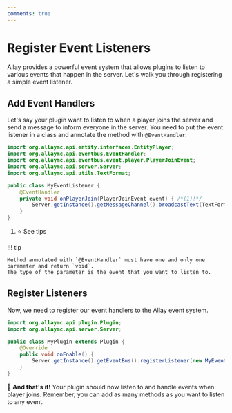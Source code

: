 ```yaml
---
comments: true
---
```


# Register Event Listeners

Allay provides a powerful event system that allows plugins to listen to various events that happen in the
server. Let's walk you through registering a simple event listener.

## Add Event Handlers

Let's say your plugin want to listen to when a player joins the server and send a message to inform everyone in the server.
You need to put the event listener in a class and annotate the method with `@EventHandler`:

```java linenums="1"
import org.allaymc.api.entity.interfaces.EntityPlayer;
import org.allaymc.api.eventbus.EventHandler;
import org.allaymc.api.eventbus.event.player.PlayerJoinEvent;
import org.allaymc.api.server.Server;
import org.allaymc.api.utils.TextFormat;

public class MyEventListener {
    @EventHandler
    private void onPlayerJoin(PlayerJoinEvent event) { /*(1)!*/
        Server.getInstance().getMessageChannel().broadcastText(TextFormat.YELLOW + "Welcome " + event.getPlayer().getDisplayName() + " to the server!");
    }
}
```

1. :star: See tips

!!! tip

    Method annotated with `@EventHandler` must have one and only one parameter and return `void`.
    The type of the parameter is the event that you want to listen to.

## Register Listeners

Now, we need to register our event handlers to the Allay event system.

```java linenums="1" hl_lines="7"
import org.allaymc.api.plugin.Plugin;
import org.allaymc.api.server.Server;

public class MyPlugin extends Plugin {
    @Override
    public void onEnable() {
        Server.getInstance().getEventBus().registerListener(new MyEventListener());
    }
}
```

**:partying_face: And that's it!** Your plugin should now listen to and handle events when player joins.
Remember, you can add as many methods as you want to listen to any event.